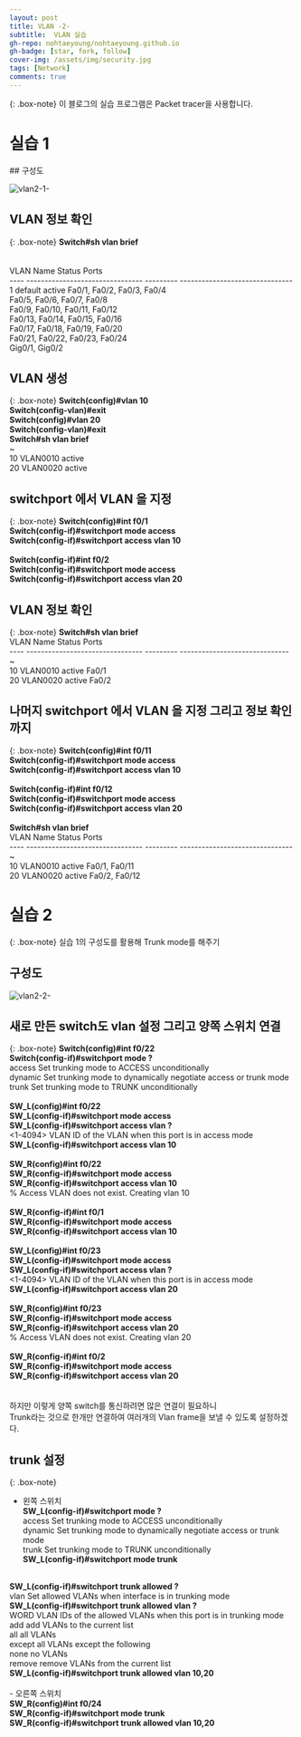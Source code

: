 ```yaml
---
layout: post
title: VLAN -2-
subtitle:  VLAN 실습
gh-repo: nohtaeyoung/nohtaeyoung.github.io
gh-badge: [star, fork, follow]
cover-img: /assets/img/security.jpg
tags: [Network]
comments: true
---
```


{: .box-note} 
이 블로그의 실습 프로그램은 Packet tracer을 사용합니다.

<h1>실습 1</h1>
## 구성도

![vlan2-1-](../assets/img/vlan2-1-.png)

## VLAN 정보 확인

{: .box-note} 
<b>Switch#sh vlan brief <br></b>
<br>
<br>
VLAN Name                             Status    Ports<br>
---- -------------------------------- --------- -------------------------------<br>
1    default                          active    Fa0/1, Fa0/2, Fa0/3, Fa0/4<br>
                                                Fa0/5, Fa0/6, Fa0/7, Fa0/8<br>
                                                Fa0/9, Fa0/10, Fa0/11, Fa0/12<br>
                                                Fa0/13, Fa0/14, Fa0/15, Fa0/16<br>
                                                Fa0/17, Fa0/18, Fa0/19, Fa0/20<br>
                                                Fa0/21, Fa0/22, Fa0/23, Fa0/24<br>
                                                Gig0/1, Gig0/2<br>
                                                

## VLAN 생성 

{: .box-note} 
<b>Switch(config)#vlan 10<br></b>
<b>Switch(config-vlan)#exit<br></b>
<b>Switch(config)#vlan 20<br></b>
<b>Switch(config-vlan)#exit<br></b>
<b>Switch#sh vlan brief<br></b>
~<br>
10   VLAN0010                         active<br>
20   VLAN0020                         active<br>

## switchport 에서 VLAN 을 지정 

{: .box-note} 
<b>Switch(config)#int f0/1<br></b>
<b>Switch(config-if)#switchport mode access <br></b>
<b>Switch(config-if)#switchport access vlan 10<br></b>
<br>
<b>Switch(config-if)#int f0/2<br></b>
<b>Switch(config-if)#switchport mode access <br></b>
<b>Switch(config-if)#switchport access vlan 20<br></b>

## VLAN 정보 확인

{: .box-note} 
<b>Switch#sh vlan brief <br></b>
VLAN Name                             Status    Ports<br>
---- -------------------------------- --------- ------------------------------<br>
~<br>
10   VLAN0010                         active    Fa0/1<br>
20   VLAN0020                         active    Fa0/2<br>

## 나머지 switchport 에서 VLAN 을 지정 그리고 정보 확인까지

{: .box-note} 
<b>Switch(config)#int f0/11<br></b>
<b>Switch(config-if)#switchport mode access <br></b>
<b>Switch(config-if)#switchport access vlan 10<br></b>
<br>
<b>Switch(config-if)#int f0/12<br></b>
<b>Switch(config-if)#switchport mode access <br></b>
<b>Switch(config-if)#switchport access vlan 20<br></b>
<br>
<b>Switch#sh vlan brief <br></b>
VLAN Name                             Status    Ports<br>
---- -------------------------------- --------- -------------------------------<br>
~<br>
10   VLAN0010                         active    Fa0/1, Fa0/11<br>
20   VLAN0020                         active    Fa0/2, Fa0/12<br>

<h1>실습 2</h1>

{: .box-note} 
실습 1의 구성도를 활용해 Trunk mode를 해주기
  
## 구성도
  
![vlan2-2-](../assets/img/vlan2-2-.png)

## 새로 만든 switch도 vlan 설정 그리고 양쪽 스위치 연결
  
{: .box-note} 
<b>Switch(config)#int f0/22<br></b>
<b>Switch(config-if)#switchport mode ?<br></b>
  access   Set trunking mode to ACCESS unconditionally<br>
  dynamic  Set trunking mode to dynamically negotiate access or trunk mode<br>
  trunk    Set trunking mode to TRUNK unconditionally<br>
<br>
<b>SW_L(config)#int f0/22<br></b>
<b>SW_L(config-if)#switchport mode access <br></b>
<b>SW_L(config-if)#switchport access vlan ?<br></b>
  <1-4094>  VLAN ID of the VLAN when this port is in access mode<br>
<b>SW_L(config-if)#switchport access vlan 10<br></b>
<br>
<b>SW_R(config)#int f0/22<br></b>
<b>SW_R(config-if)#switchport mode access <br></b>
<b>SW_R(config-if)#switchport access vlan 10<br></b>
% Access VLAN does not exist. Creating vlan 10<br>
<br>
<b>SW_R(config-if)#int f0/1<br></b>
<b>SW_R(config-if)#switchport mode access <br></b>
<b>SW_R(config-if)#switchport access vlan 10<br></b>
<br>
<b>SW_L(config)#int f0/23<br></b>
<b>SW_L(config-if)#switchport mode access <br></b>
<b>SW_L(config-if)#switchport access vlan ?<br></b>
  <1-4094>  VLAN ID of the VLAN when this port is in access mode<br>
<b>SW_L(config-if)#switchport access vlan 20<br></b>
<br>
<b>SW_R(config)#int f0/23<br></b>
<b>SW_R(config-if)#switchport mode access <br></b>
<b>SW_R(config-if)#switchport access vlan 20<br></b>
% Access VLAN does not exist. Creating vlan 20<br>
<br>
<b>SW_R(config-if)#int f0/2<br></b>
<b>SW_R(config-if)#switchport mode access <br></b>
<b>SW_R(config-if)#switchport access vlan 20<br><br></b>
<br>
하지만 이렇게 양쪽 switch를 통신하려면 많은 연결이 필요하니<br>
Trunk라는 것으로 한개만 연결하여 여러개의 Vlan frame을 보낼 수 있도록 설정하겠다.
    
## trunk 설정
   
{: .box-note} 
- 왼쪽 스위치 <br>
<b>SW_L(config-if)#switchport mode ?<br></b>
  access   Set trunking mode to ACCESS unconditionally<br>
  dynamic  Set trunking mode to dynamically negotiate access or trunk mode<br>
  trunk    Set trunking mode to TRUNK unconditionally<br>
<b>SW_L(config-if)#switchport mode trunk <br></b>
<br>
<b>SW_L(config-if)#switchport trunk allowed ?<br></b>
  vlan  Set allowed VLANs when interface is in trunking mode<br>
<b>SW_L(config-if)#switchport trunk allowed vlan ?<br></b>
  WORD    VLAN IDs of the allowed VLANs when this port is in trunking mode<br>
  add     add VLANs to the current list<br>
  all     all VLANs<br>
  except  all VLANs except the following<br>
  none    no VLANs<br>
  remove  remove VLANs from the current list<br>
<b>SW_L(config-if)#switchport trunk allowed vlan 10,20<br></b>
<br>
- 오른쪽 스위치<br>
<b>SW_R(config)#int f0/24<br></b>
<b>SW_R(config-if)#switchport mode trunk<br></b>
<b>SW_R(config-if)#switchport trunk allowed vlan 10,20<br></b>
